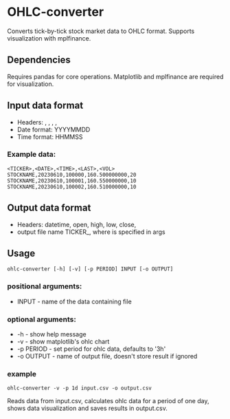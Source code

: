 # OHLC-converter

Converts tick-by-tick stock market data to OHLC format. Supports visualization with mplfinance.

## Dependencies

Requires pandas for core operations. Matplotlib and mplfinance are required for visualization.

## Input data format
- Headers: <TICKER>, <DATE>, <TIME>, <LAST>, <VOL>
- Date format: YYYYMMDD
- Time format: HHMMSS

### Example data:
```
<TICKER>,<DATE>,<TIME>,<LAST>,<VOL>
STOCKNAME,20230610,100000,160.500000000,20
STOCKNAME,20230610,100001,160.550000000,10
STOCKNAME,20230610,100002,160.510000000,10
```

## Output data format
- Headers: datetime, open, high, low, close, <VOL>
- output file name TICKER_<output>, where <output> is specified in args

## Usage

```
ohlc-converter [-h] [-v] [-p PERIOD] INPUT [-o OUTPUT] 
```
### positional arguments:

- INPUT - name of the data containing file

### optional arguments:

- -h - show help message
- -v - show matplotlib's ohlc chart
- -p PERIOD - set period for ohlc data, defaults to '3h'
- -o OUTPUT - name of output file, doesn't store result if ignored

### example 
```
ohlc-converter -v -p 1d input.csv -o output.csv
```
Reads data from input.csv, calculates ohlc data for a period of one day, shows data visualization and saves results in output.csv.